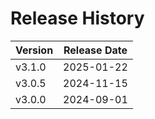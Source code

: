 # Release History

| Version | Release Date |
|---|---|
| v3.1.0 | 2025-01-22 |
| v3.0.5 | 2024-11-15 |
| v3.0.0 | 2024-09-01 |
